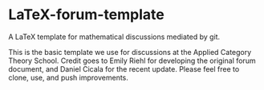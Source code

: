 # LaTeX-forum-template
A LaTeX template for mathematical discussions mediated by git.

This is the basic template we use for discussions at the Applied Category Theory School. Credit goes to Emily Riehl for developing the original forum document, and Daniel Cicala for the recent update. Please feel free to clone, use, and push improvements.
